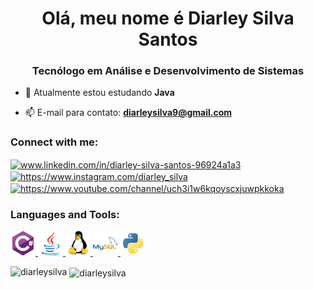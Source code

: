 <h1 align="center">Olá, meu nome é Diarley Silva Santos</h1>
<h3 align="center">Tecnólogo em Análise e Desenvolvimento de Sistemas</h3>

- 🌱 Atualmente estou estudando **Java**

- 📫 E-mail para contato: **diarleysilva9@gmail.com**

<h3 align="left">Connect with me:</h3>
<p align="left">
<a href="https://linkedin.com/in/www.linkedin.com/in/diarley-silva-santos-96924a1a3" target="blank"><img align="center" src="https://raw.githubusercontent.com/rahuldkjain/github-profile-readme-generator/master/src/images/icons/Social/linked-in-alt.svg" alt="www.linkedin.com/in/diarley-silva-santos-96924a1a3" height="30" width="40" /></a>
<a href="https://instagram.com/https://www.instagram.com/diarley_silva" target="blank"><img align="center" src="https://raw.githubusercontent.com/rahuldkjain/github-profile-readme-generator/master/src/images/icons/Social/instagram.svg" alt="https://www.instagram.com/diarley_silva" height="30" width="40" /></a>
<a href="https://www.youtube.com/c/https://www.youtube.com/channel/uch3i1w6kqoyscxjuwpkkoka" target="blank"><img align="center" src="https://raw.githubusercontent.com/rahuldkjain/github-profile-readme-generator/master/src/images/icons/Social/youtube.svg" alt="https://www.youtube.com/channel/uch3i1w6kqoyscxjuwpkkoka" height="30" width="40" /></a>
</p>

<h3 align="left">Languages and Tools:</h3>
<p align="left"> <a href="https://www.w3schools.com/cs/" target="_blank" rel="noreferrer"> <img src="https://raw.githubusercontent.com/devicons/devicon/master/icons/csharp/csharp-original.svg" alt="csharp" width="40" height="40"/> </a> <a href="https://www.java.com" target="_blank" rel="noreferrer"> <img src="https://raw.githubusercontent.com/devicons/devicon/master/icons/java/java-original.svg" alt="java" width="40" height="40"/> </a> <a href="https://www.linux.org/" target="_blank" rel="noreferrer"> <img src="https://raw.githubusercontent.com/devicons/devicon/master/icons/linux/linux-original.svg" alt="linux" width="40" height="40"/> </a> <a href="https://www.mysql.com/" target="_blank" rel="noreferrer"> <img src="https://raw.githubusercontent.com/devicons/devicon/master/icons/mysql/mysql-original-wordmark.svg" alt="mysql" width="40" height="40"/> </a> <a href="https://www.python.org" target="_blank" rel="noreferrer"> <img src="https://raw.githubusercontent.com/devicons/devicon/master/icons/python/python-original.svg" alt="python" width="40" height="40"/> </a> </p>

<p><img align="left" src="https://github-readme-stats.vercel.app/api/top-langs?username=diarleysilva&show_icons=true&theme=dark&locale=en&layout=compact" alt="diarleysilva" /></p>

<p>&nbsp;<img align="center" src="https://github-readme-stats.vercel.app/api?username=diarleysilva&show_icons=true&theme=dark&locale=en" alt="diarleysilva" /></p>
